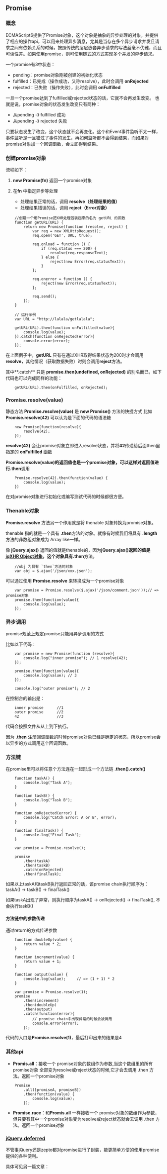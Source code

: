 ## Promise

### 概念
ECMAScript6提供了Promise对象，这个对象是抽象的异步处理的对象，并提供了相应的操作api，可以用来处理异步消息，尤其是当存在多个异步请求并发且请求之间有依赖关系的时候，按照传统的层层嵌套异步请求的写法丝毫不优雅，而且可读性差。如果使用promise，则可使用链式的方式实现多个并发的异步请求。

一个promise有3中状态：
* pending：promise对象刚被创建的初始化状态
* fulfilled：已完成（操作成功，又称resolve），此时会调用 **onRejected**
* rejected：已失败（操作失败），此时会调用 **onFulfilled**

一旦一个promise达到了fulfilled或rejected状态的话，它就不会再发生改变。
也就是说，promise对象的状态发生改变只有两种：
* 从pending -》 fulfilled  成功
* 从pending -》 rejected   失败

只要状态发生了改变，这个状态就不会再变化。这个和Event事件监听不太一样，事件监听是一旦错过了事件的发生，再如何监听都不会得到结果，而如果对promise对象加一个回调函数，会立即得到结果。


### 创建promise对象
流程如下：

1. **new Promise(fn)** 返回一个promise对象

2. 在**fn** 中指定异步等处理
	* 处理结果正常的话，调用 **resolve（处理结果的值）**
	* 处理结果错误的话，调用 **reject（Error对象）**

```
	//创建一个用Promise把XHR处理包装起来的名为 getURL 的函数
	function getURL(URL) {
		return new Promise(function (resolve, reject) {
			var req = new XMLHttpRequest(); 
			req.open('GET', URL, true); 

			req.onload = function () {
				if (req.status === 200) { 
					resolve(req.responseText);
				} else {
					reject(new Error(req.statusText));
				} 
			};

			req.onerror = function () { 
				reject(new Error(req.statusText));
			};

			req.send(); 
		});
	}

	// 运行示例
	var URL = "http://lalala/getlalala"; 

	getURL(URL).then(function onFulfilled(value){
		console.log(value); 
	}).catch(function onRejected(error){
		console.error(error); 
	});
```

在上面例子中，**getURL** 只有在通过XHR取得结果状态为200时才会调用**resolve**，其他情况（获取数据失败）时则会调用**reject**方法。

其中**.catch** 只是 **promise.then(undefined, onRejected)** 的别名而已，如下代码也可以完成同样的功能：

```
	getURL(URL).then(onFulfilled, onRejected);
```

### Promise.resolve(value)
静态方法 **Promise.resolve(value)** 是 **new Promise()** 方法的快捷方式
比如 **Promise.resolve(42)** 可以认为是下面的代码的语法糖

```
	new Promise(function(resolve){ 
		resolve(42);
	});
```

**resolve(42)** 会让promise对象立即进入resolve状态，并将**42**传递给后面then里指定的 **onFulfilled** 函数

**Promise.resolve(value)**的返回值也是一个promise对象，可以这样对返回值进行**.then**调用
```
	Promise.resolve(42).then(function(value) {
		console.log(value);
	})
```

在对promise对象进行初始化或编写测试代码的时候都很方便。

### Thenable对象
**Promise.resolve** 方法另一个作用就是将 thenable 对象转换为promise对象。

thenable 指的就是一个具有 **.then**方法的对象。就像有时候我们将具有 **.length** 方法的非数组对象成为 Array like一样。

像 **jQuery.ajax()** 返回的值就是thenable的，因为**jQuery.ajax()**返回的值是[jqXHR Object对象](http://api.jquery.com/Types/#jqXHR)，这个对象具有**.then**方法。

```
	//obj 为具有 `then`方法的对象
	var obj = $.ajax('/json/xxx.json');
```

可以通过使用 **Promise.resolve** 来转换成为一个promise对象
```
	var promise = Promise.resolve($.ajax('/json/comment.json'));// => promise对象 
	promise.then(function(value){
		console.log(value); 
	});
```

### 异步调用
promise规范上规定promise只能用异步调用的方式

比如以下代码：
```
	var promise = new Promise(function (resolve){ 
		console.log("inner promise"); // 1 resolve(42);
	}); 

	promise.then(function(value){
		console.log(value); // 3 
	});

	console.log("outer promise"); // 2
```

在控制台的输出是：
```
	inner promise      //1
	outer promise      //2
	42                 //3
```

代码会按照文件从从上到下执行。

因为 **.then** 注册回调函数的时候promise对象已经是确定的状态，所以promise会以异步的方式调用这个回调函数。

### 方法链
在promise里可以将任意个方法连在一起形成一个方法链 **.then().catch()**
```
	function taskA() { 
		console.log("Task A");
	}

	function taskB() {
		console.log("Task B"); 
	}

	function onRejected(error) { 
		console.log("Catch Error: A or B", error);
	}

	function finalTask() {
		console.log("Final Task"); 
	}

	var promise = Promise.resolve(); 

	promise
		.then(taskA) 
		.then(taskB) 
		.catch(onRejected) 
		.then(finalTask);
```

如果以上taskA和taskB执行返回正常的话，该promise chain执行顺序为： taskA() -> taskB() -> finalTask()

如果taskA出现了异常，则执行顺序为taskA() -> onRejected() -> finalTask(), 不会执行taskB()

#### 方法链中的参数传递
通过return的方式传递参数
```
	function doubleUp(value) { 
		return value * 2;
	}

	function increment(value) {
		return value + 1; 
	}

	function output(value) { 
		console.log(value);		// => (1 + 1) * 2
	}

	var promise = Promise.resolve(1); 
	promise
		.then(increment) 
		.then(doubleUp) 
		.then(output) 
		.catch(function(error){
	￼￼￼		// promise chain中出现异常的时候会被调用
			console.error(error); 
		});

```

代码的入口是**Promise.resolve(1)**，最后打印出来的结果是4

### 其他api

* **Promis.all**：接收一个 promise对象的数组作为参数,当这个数组里的所有promise对象 全部变为resolve或reject状态的时候,它才会去调用 .then 方法。返回一个promise对象
```
	Promise
		.all([promiseA, promiseB])
		.then(function(value) {
			console.log(value);
		});
```

* **Promise.race**：和**Promis.all** 一样接收一个 promise对象的数组作为参数，但只要有其中一个promise对象变为resolve或reject状态就会去调用 .then 方法。返回一个promise对象


### [jQuery.deferred](http://api.jquery.com/category/deferred-object/)
不管事jQuery还是zepto都对promise进行了封装，能更简单方便的使用promise提供的各种便利。

具体可见另一篇文章：